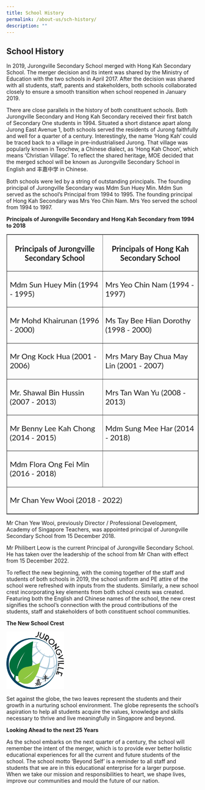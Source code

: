 ```yaml
---
title: School History
permalink: /about-us/sch-history/
description: ""
---
```

## School History

In 2019, Jurongville Secondary School merged with Hong Kah Secondary School. The merger decision and its intent was shared by the Ministry of Education with the two schools in April 2017. After the decision was shared with all students, staff, parents and stakeholders, both schools collaborated closely to ensure a smooth transition when school reopened in January 2019.

There are close parallels in the history of both constituent schools. Both Jurongville Secondary and Hong Kah Secondary received their first batch of Secondary One students in 1994. Situated a short distance apart along Jurong East Avenue 1, both schools served the residents of Jurong faithfully and well for a quarter of a century. Interestingly, the name ‘Hong Kah’ could be traced back to a village in pre-industrialised Jurong. That village was popularly known in Teochew, a Chinese dialect, as ‘Hong Kah Choon’, which means ‘Christian Village’. To reflect the shared heritage, MOE decided that the merged school will be known as Jurongville Secondary School in English and 丰嘉中学 in Chinese.&nbsp;

Both schools were led by a string of outstanding principals. The founding principal of Jurongville Secondary was Mdm Sun Huey Min. Mdm Sun served as the school’s Principal from 1994 to 1995. The founding principal of Hong Kah Secondary was Mrs Yeo Chin Nam. Mrs Yeo served the school from 1994 to 1997.

**Principals of Jurongville Secondary and Hong Kah Secondary from 1994 to 2018**

<table width="100%" border="1">
<tbody>
<tr>
<th width="50%" border="1"><p style="font-family: Lato, sans-serif; font-size: 1.25rem;">Principals of Jurongville Secondary School</p>
</th>
<th width="50%" border="1"><p style="font-family: Lato, sans-serif; font-size: 1.25rem;">Principals of Hong Kah Secondary School</p>
</th>
</tr>
<tr>
	<td><p style="font-family: Lato, sans-serif; font-size: 1.25rem;">Mdm Sun Huey Min (1994 - 1995)</p>
</td>
	<td><p style="font-family: Lato, sans-serif; font-size: 1.25rem;">Mrs Yeo Chin Nam (1994 - 1997)</p>
</td>
</tr>
<tr>
<td><p style="font-family: Lato, sans-serif; font-size: 1.25rem;">Mr Mohd Khairunan (1996 - 2000)</p>
</td>
<td><p style="font-family: Lato, sans-serif; font-size: 1.25rem;">Ms Tay Bee Hian Dorothy (1998 - 2000)</p>
</td>
</tr>
<tr>
	<td><p style="font-family: Lato, sans-serif; font-size: 1.25rem;">Mr Ong Kock Hua (2001 - 2006)</p>
</td>
<td><p style="font-family: Lato, sans-serif; font-size: 1.25rem;">Mrs Mary Bay Chua May Lin (2001 - 2007)</p>
</td>
</tr>
<tr>
<td><p style="font-family: Lato, sans-serif; font-size: 1.25rem;">Mr. Shawal Bin Hussin (2007 - 2013)</p>
</td>
	<td><p style="font-family: Lato, sans-serif; font-size: 1.25rem;">Mrs Tan Wan Yu (2008 - 2013)</p>
</td>
</tr>
<tr>
<td><p style="font-family: Lato, sans-serif; font-size: 1.25rem;">Mr Benny Lee Kah Chong (2014 - 2015)</p>
</td>
	<td><p style="font-family: Lato, sans-serif; font-size: 1.25rem;">Mdm Sung Mee Har (2014 - 2018)</p>
</td>
</tr>
<tr>
<td><p style="font-family: Lato, sans-serif; font-size: 1.25rem;">Mdm Flora Ong Fei Min (2016 - 2018)</p>
</td>
<td>
</td>
  </tr>
  <tr>
		<td colspan="2"><p style="font-family: Lato, sans-serif; font-size: 1.25rem;">Mr Chan Yew Wooi (2018 - 2022)</p>
</td>
  </tr></tbody></table>

Mr Chan Yew Wooi, previously Director / Professional Development, Academy of Singapore Teachers, was appointed principal of Jurongville Secondary School from 15 December 2018.

Mr Philibert Leow is the current Principal of Jurongville Secondary School. He has taken over the leadership of the school from Mr Chan with effect from 15 December 2022.

To reflect the new beginning, with the coming together of the staff and students of both schools in 2019, the school uniform and PE attire of the school were refreshed with inputs from the students. Similarly, a new school crest incorporating key elements from both school crests was created. Featuring both the English and Chinese names of the school, the new crest signifies the school’s connection with the proud contributions of the students, staff and stakeholders of both constituent school communities.

**The New School Crest**

<img src="/images/JVSS_2019_logo_OCT_outline.png" style="width:30%">

Set against the globe, the two leaves represent the students and their growth in a nurturing school environment. The globe represents the school’s aspiration to help all students acquire the values, knowledge and skills necessary to thrive and live meaningfully in Singapore and beyond.

**Looking Ahead to the next 25 Years**

As the school embarks on the next quarter of a century, the school will remember the intent of the merger, which is to provide ever better holistic educational experiences for all the current and future students of the school. The school motto ‘Beyond Self’ is a reminder to all staff and students that we are in this educational enterprise for a larger purpose. When we take our mission and responsibilities to heart, we shape lives, improve our communities and mould the future of our nation.